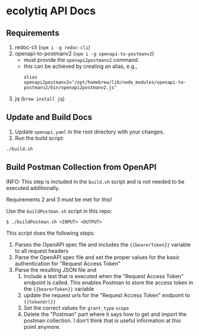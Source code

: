 # ecolytiq API Docs

## Requirements
1. redoc-cli (`npm i -g redoc-cli`)
2. openapi-to-postmanv2 (`npm i -g openapi-to-postmanv2`)
   * must provide the `openapi2postmanv2` command.
   * this can be achieved by creating an alias, e.g., 
      ```console
      alias openapi2postmanv2="/opt/homebrew/lib/node_modules/openapi-to-postmanv2/bin/openapi2postmanv2.js"
      ```
3. jq (`brew install jq`)

## Update and Build Docs
1. Update `openapi.yaml` in the root directory with your changes.
2. Run the build script:
```
./build.sh
```

## Build Postman Collection from OpenAPI

INFO: This step is included in the `build.sh` script and is not needed to be executed additionally.

Requirements 2 and 3 must be met for this!

Use the `buildPostman.sh` script in this repo:

```console
$ ./buildPostman.sh <INPUT> <OUTPUT>
````

This script does the following steps: 

1. Parses the OpenAPI spec file and includes the `{{bearerToken}}` variable to all request headers
2. Parse the OpenAPI spec file and set the proper values for the basic authentication for "Request Access Token"
3. Parse the resulting JSON file and
   1. Include a test that is executed when the "Request Access Token" endpoint is called. This enables Postman to store the access token in the `{{bearerToken}}` variable
   2. update the request urls for the "Request Access Token" endpoint to `{{tokenUrl}}`
   3. Set the correct values for `grant_type` `scope` 
   4. Delete the "Postman" part where it says how to get and import the postman collection. I don't think that is useful information at this point anymore.

